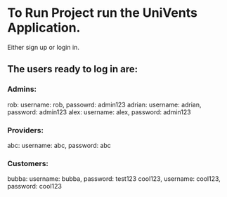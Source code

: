 # To Run Project run the UniVents Application.

Either sign up or login in. 
## The users ready to log in are:
### Admins:
rob: username: rob, passowrd: admin123
adrian: username: adrian, password: admin123
alex: username: alex, password: admin123

### Providers:
abc: username: abc, password: abc

### Customers:
bubba: username: bubba, password: test123
cool123, username: cool123, password: cool123
